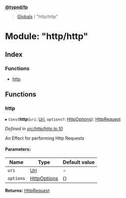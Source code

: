 **[@typed/fp](../README.md)**

> [Globals](../globals.md) / "http/http"

# Module: "http/http"

## Index

### Functions

* [http](_http_http_.md#http)

## Functions

### http

▸ `Const`**http**(`uri`: [Uri](_uri_exports_.uri.md), `options?`: [HttpOptions](_http_httpenv_.md#httpoptions)): [HttpRequest](../interfaces/_http_httprequest_.httprequest.md)

*Defined in [src/http/http.ts:10](https://github.com/TylorS/typed-fp/blob/41076ce/src/http/http.ts#L10)*

An Effect for performing Http Requests

#### Parameters:

Name | Type | Default value |
------ | ------ | ------ |
`uri` | [Uri](_uri_exports_.uri.md) | - |
`options` | [HttpOptions](_http_httpenv_.md#httpoptions) | {} |

**Returns:** [HttpRequest](../interfaces/_http_httprequest_.httprequest.md)
